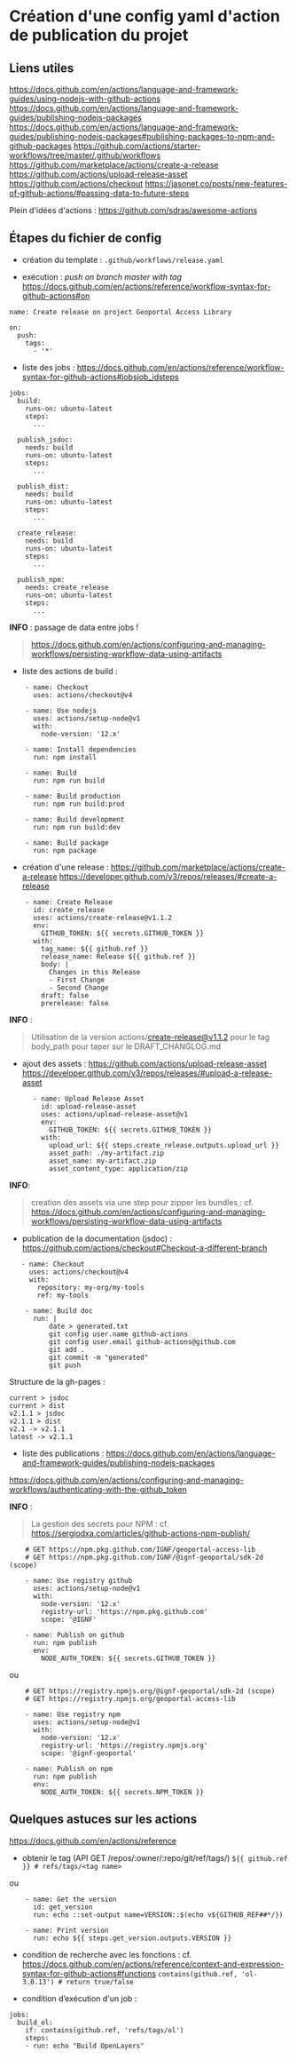 # Création d'une config yaml d'action de publication du projet

## Liens utiles

https://docs.github.com/en/actions/language-and-framework-guides/using-nodejs-with-github-actions
https://docs.github.com/en/actions/language-and-framework-guides/publishing-nodejs-packages
https://docs.github.com/en/actions/language-and-framework-guides/publishing-nodejs-packages#publishing-packages-to-npm-and-github-packages
https://github.com/actions/starter-workflows/tree/master/.github/workflows
https://github.com/marketplace/actions/create-a-release
https://github.com/actions/upload-release-asset
https://github.com/actions/checkout
https://jasonet.co/posts/new-features-of-github-actions/#passing-data-to-future-steps

Plein d'idées d'actions :
https://github.com/sdras/awesome-actions

## Étapes du fichier de config

* création du template :
`.github/workflows/release.yaml`

* exécution : *push on branch master with tag*
https://docs.github.com/en/actions/reference/workflow-syntax-for-github-actions#on

```
name: Create release on project Geoportal Access Library

on:
  push:
    tags:
      - '*'

```

* liste des jobs :
https://docs.github.com/en/actions/reference/workflow-syntax-for-github-actions#jobsjob_idsteps

```
jobs:
  build:
    runs-on: ubuntu-latest
    steps:
      ...

  publish_jsdoc:
    needs: build
    runs-on: ubuntu-latest
    steps:
      ...

  publish_dist:
    needs: build
    runs-on: ubuntu-latest
    steps:
      ...

  create_release:
    needs: build
    runs-on: ubuntu-latest
    steps:
      ...

  publish_npm:
    needs: create_release
    runs-on: ubuntu-latest
    steps:
      ...

```
**INFO** : passage de data entre jobs !
> https://docs.github.com/en/actions/configuring-and-managing-workflows/persisting-workflow-data-using-artifacts

* liste des actions de build :

```
    - name: Checkout
      uses: actions/checkout@v4

    - name: Use nodejs
      uses: actions/setup-node@v1
      with:
        node-version: '12.x'

    - name: Install dependencies
      run: npm install

    - name: Build
      run: npm run build

    - name: Build production
      run: npm run build:prod

    - name: Build development
      run: npm run build:dev

    - name: Build package
      run: npm package      

```

* création d'une release :
https://github.com/marketplace/actions/create-a-release
https://developer.github.com/v3/repos/releases/#create-a-release

```
    - name: Create Release
      id: create_release
      uses: actions/create-release@v1.1.2
      env:
        GITHUB_TOKEN: ${{ secrets.GITHUB_TOKEN }}
      with:
        tag_name: ${{ github.ref }}
        release_name: Release ${{ github.ref }}
        body: |
          Changes in this Release
          - First Change
          - Second Change
        draft: false
        prerelease: false

```
**INFO** :
> Utilisation de la version actions/create-release@v1.1.2 pour le tag body_path pour taper sur le DRAFT_CHANGLOG.md


* ajout des assets :
https://github.com/actions/upload-release-asset
https://developer.github.com/v3/repos/releases/#upload-a-release-asset

```
      - name: Upload Release Asset
        id: upload-release-asset
        uses: actions/upload-release-asset@v1
        env:
          GITHUB_TOKEN: ${{ secrets.GITHUB_TOKEN }}
        with:
          upload_url: ${{ steps.create_release.outputs.upload_url }}
          asset_path: ./my-artifact.zip
          asset_name: my-artifact.zip
          asset_content_type: application/zip
```

**INFO**:
> creation des assets via une step pour zipper les bundles :
cf. https://docs.github.com/en/actions/configuring-and-managing-workflows/persisting-workflow-data-using-artifacts


* publication de la documentation (jsdoc) :
https://github.com/actions/checkout#Checkout-a-different-branch

```
   - name: Checkout
     uses: actions/checkout@v4
     with:
       repository: my-org/my-tools
       ref: my-tools

    - name: Build doc
      run: |
          date > generated.txt
          git config user.name github-actions
          git config user.email github-actions@github.com
          git add .
          git commit -m "generated"
          git push
```

Structure de la gh-pages :

```
current > jsdoc
current > dist
v2.1.1 > jsdoc
v2.1.1 > dist
v2.1 -> v2.1.1
latest -> v2.1.1
```

* liste des publications :
https://docs.github.com/en/actions/language-and-framework-guides/publishing-nodejs-packages

https://docs.github.com/en/actions/configuring-and-managing-workflows/authenticating-with-the-github_token

**INFO** :
> La gestion des secrets pour NPM :
cf. https://sergiodxa.com/articles/github-actions-npm-publish/

```
	# GET https://npm.pkg.github.com/IGNF/geoportal-access-lib
	# GET https://npm.pkg.github.com/IGNF/@ignf-geoportal/sdk-2d (scope)

	- name: Use registry github
      uses: actions/setup-node@v1
      with:
        node-version: '12.x'
        registry-url: 'https://npm.pkg.github.com'
        scope: '@IGNF'

    - name: Publish on github
      run: npm publish
      env:
        NODE_AUTH_TOKEN: ${{ secrets.GITHUB_TOKEN }}        
```

ou

```
	# GET https://registry.npmjs.org/@ignf-geoportal/sdk-2d (scope)
	# GET https://registry.npmjs.org/geoportal-access-lib

    - name: Use registry npm
      uses: actions/setup-node@v1
      with:
        node-version: '12.x'
        registry-url: 'https://registry.npmjs.org'
        scope: '@ignf-geoportal'

    - name: Publish on npm
      run: npm publish
      env:
        NODE_AUTH_TOKEN: ${{ secrets.NPM_TOKEN }}
```

## Quelques astuces sur les actions

https://docs.github.com/en/actions/reference

* obtenir le tag (API GET /repos/:owner/:repo/git/ref/tags/<tag name>)
`${{ github.ref }} # refs/tags/<tag name>`

ou

```
    - name: Get the version
      id: get_version
      run: echo ::set-output name=VERSION::$(echo v${GITHUB_REF##*/})

    - name: Print version
      run: echo ${{ steps.get_version.outputs.VERSION }}
```


* condition de recherche avec les fonctions :
cf. https://docs.github.com/en/actions/reference/context-and-expression-syntax-for-github-actions#functions
`contains(github.ref, 'ol-3.0.13') # return true/false`


* condition d’exécution d'un job :
```
jobs:
  build_ol:
    if: contains(github.ref, 'refs/tags/ol')
    steps:
    - run: echo "Build OpenLayers"
```
